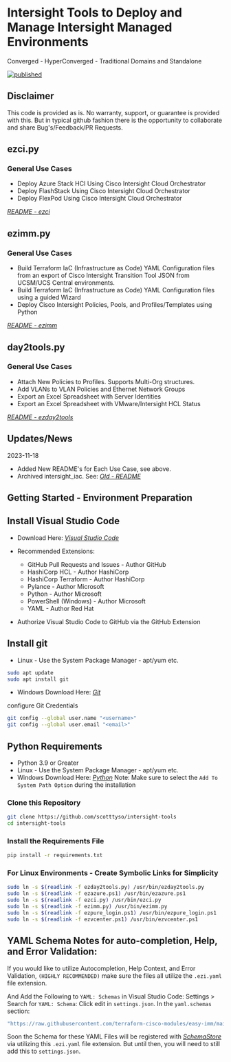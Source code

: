# Intersight Tools to Deploy and Manage Intersight Managed Environments
Converged - HyperConverged - Traditional Domains and Standalone

[![published](https://static.production.devnetcloud.com/codeexchange/assets/images/devnet-published.svg)](https://developer.cisco.com/codeexchange/github/repo/scotttyso/intersight_iac)

## Disclaimer

This code is provided as is.  No warranty, support, or guarantee is provided with this.  But in typical github fashion there is the opportunity to collaborate and share Bug's/Feedback/PR Requests.

## ezci.py

### General Use Cases
* Deploy Azure Stack HCI Using Cisco Intersight Cloud Orchestrator
* Deploy FlashStack Using Cisco Intersight Cloud Orchestrator
* Deploy FlexPod Using Cisco Intersight Cloud Orchestrator

[*README - ezci*](https://github.com/scotttyso/intersight-tools/blob/master/README.ezci.md)

## ezimm.py

### General Use Cases
* Build Terraform IaC (Infrastructure as Code) YAML Configuration files from an export of Cisco Intersight Transition Tool JSON from UCSM/UCS Central environments.
* Build Terraform IaC (Infrastructure as Code) YAML Configuration files using a guided Wizard
* Deploy Cisco Intersight Policies, Pools, and Profiles/Templates using Python

[*README - ezimm*](https://github.com/scotttyso/intersight-tools/blob/master/README.ezimm.md)

## day2tools.py

### General Use Cases
* Attach New Policies to Profiles.  Supports Multi-Org structures.
* Add VLANs to VLAN Policies and Ethernet Network Groups
* Export an Excel Spreadsheet with Server Identities
* Export an Excel Spreadsheet with VMware/Intersight HCL Status

[*README - ezday2tools*](https://github.com/scotttyso/intersight-tools/blob/master/README.ezday2tools.md)

## Updates/News

2023-11-18
* Added New README's for Each Use Case, see above.
* Archived intersight_iac.  See: [*Old - README*](https://github.com/scotttyso/intersight-tools/blob/master/README.day2tools.md)

## Getting Started - Environment Preparation

## Install Visual Studio Code

- Download Here: [*Visual Studio Code*](https://code.visualstudio.com/Download)

- Recommended Extensions: 
  - GitHub Pull Requests and Issues - Author GitHub
  - HashiCorp HCL - Author HashiCorp
  - HashiCorp Terraform - Author HashiCorp
  - Pylance - Author Microsoft
  - Python - Author Microsoft
  - PowerShell (Windows) - Author Microsoft
  - YAML - Author Red Hat

- Authorize Visual Studio Code to GitHub via the GitHub Extension

## Install git

- Linux - Use the System Package Manager - apt/yum etc.

```bash
sudo apt update
sudo apt install git
```

- Windows Download Here: [*Git*](https://git-scm.com/download/win)

configure Git Credentials

```bash
git config --global user.name "<username>"   
git config --global user.email "<email>"
```

## Python Requirements

- Python 3.9 or Greater
- Linux - Use the System Package Manager - apt/yum etc.
- Windows Download Here: [*Python*](https://www.python.org/downloads/) 
  Note: Make sure to select the `Add To System Path Option` during the installation

### Clone this Repository

```bash
git clone https://github.com/scotttyso/intersight-tools
cd intersight-tools
```

### Install the Requirements File

```bash
pip install -r requirements.txt
```

### For Linux Environments - Create Symbolic Links for Simplicity

```bash
sudo ln -s $(readlink -f ezday2tools.py) /usr/bin/ezday2tools.py
sudo ln -s $(readlink -f ezazure.ps1) /usr/bin/ezazure.ps1
sudo ln -s $(readlink -f ezci.py) /usr/bin/ezci.py
sudo ln -s $(readlink -f ezimm.py) /usr/bin/ezimm.py
sudo ln -s $(readlink -f ezpure_login.ps1) /usr/bin/ezpure_login.ps1
sudo ln -s $(readlink -f ezvcenter.ps1) /usr/bin/ezvcenter.ps1
```

## YAML Schema Notes for auto-completion, Help, and Error Validation:

If you would like to utilize Autocompletion, Help Context, and Error Validation, `(HIGHLY RECOMMENDED)` make sure the files all utilize the `.ezi.yaml` file extension.

And Add the Following to `YAML: Schemas` in Visual Studio Code: Settings > Search for `YAML: Schema`: Click edit in `settings.json`.  In the `yaml.schemas` section:

```bash
"https://raw.githubusercontent.com/terraform-cisco-modules/easy-imm/main/yaml_schema/easy-imm.json": "*.ezi.yaml"
```

Soon the Schema for these YAML Files will be registered with [*SchemaStore*](https://github.com/SchemaStore/schemastore/blob/master/src/api/json/catalog.json) via utilizing this `.ezi.yaml` file extension.  But until then, you will need to still add this to `settings.json`.


